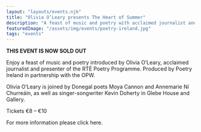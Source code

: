 ```yaml
---
layout: "layouts/events.njk"
title: "Olivia O’Leary presents The Heart of Summer"
description: "A feast of music and poetry with acclaimed journalist and presenter of the RTÉ Poetry Programme"
featuredImage: "/assets/img/events/poetry-ireland.jpg"
tags: "events"
---
```


<strong>THIS EVENT IS NOW SOLD OUT</strong>

Enjoy a feast of music and poetry introduced by Olivia O’Leary, acclaimed journalist and presenter of the RTÉ Poetry Programme. Produced by Poetry Ireland in partnership with the OPW.

Olivia O’Leary is joined by Donegal poets Moya Cannon and Annemarie Ní Churreáin, as well as singer-songwriter Kevin Doherty in Glebe House and Gallery.

Tickets €8 – €10

For more information please click here.